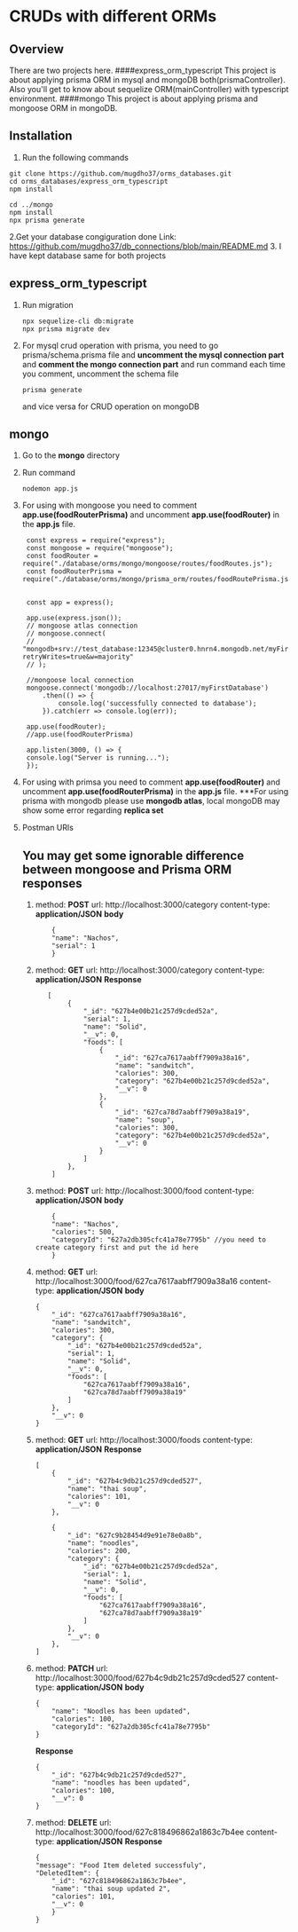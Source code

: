 # CRUDs with different ORMs 

## Overview

There are two projects here. 
####express_orm_typescript
This project is about applying prisma ORM in mysql and mongoDB both(prismaController). Also you'll get to know about sequelize ORM(mainController) with typescript environment. 
####mongo
This project is about applying prisma and mongoose ORM in mongoDB.

## Installation

1. Run the following commands
```
git clone https://github.com/mugdho37/orms_databases.git
cd orms_databases/express_orm_typescript
npm install
```
```
cd ../mongo
npm install
npx prisma generate
``` 
2.Get your database congiguration done
Link: https://github.com/mugdho37/db_connections/blob/main/README.md
3. I have kept database same for both projects

## express_orm_typescript
1. Run migration
    ```
    npx sequelize-cli db:migrate
    npx prisma migrate dev
    ```    
2. For mysql crud operation with prisma, you need to go prisma/schema.prisma file and **uncomment the mysql connection part** and **comment the mongo connection part** and run command each time you comment, uncomment the schema file 
    ```
    prisma generate
    ```
    and vice versa for CRUD operation on mongoDB

## mongo
1. Go to the **mongo** directory
2. Run command 
    ```
    nodemon app.js
    ```
3. For using with mongoose you need to comment **app.use(foodRouterPrisma)** and uncomment    **app.use(foodRouter)** in the **app.js** file.
   ```
    const express = require("express");
    const mongoose = require("mongoose");
    const foodRouter = require("./database/orms/mongo/mongoose/routes/foodRoutes.js");
    const foodRouterPrisma = require("./database/orms/mongo/prisma_orm/routes/foodRoutePrisma.js");


    const app = express();

    app.use(express.json());
    // mongoose atlas connection
    // mongoose.connect(
    //   "mongodb+srv://test_database:12345@cluster0.hnrn4.mongodb.net/myFirstDatabase?retryWrites=true&w=majority"
    // );

    //mongoose local connection
    mongoose.connect('mongodb://localhost:27017/myFirstDatabase')
        .then(() => {
            console.log('successfully connected to database');
        }).catch(err => console.log(err));

    app.use(foodRouter);
    //app.use(foodRouterPrisma)

    app.listen(3000, () => {
    console.log("Server is running...");
    });

   ```
4. For using with primsa you need to comment **app.use(foodRouter)** and uncomment **app.use(foodRouterPrisma)** in the **app.js** file.
***For using prisma with mongodb please use **mongodb atlas**, local mongoDB may show some error regarding **replica set** 
5. Postman URls
   ## You may get some ignorable difference between mongoose and Prisma ORM responses
   
    1. method: **POST** url: http://localhost:3000/category
    content-type: **application/JSON**
   **body**
  
        ```
            {
            "name": "Nachos",
            "serial": 1
            }
        ```

    1.  method: **GET** url: http://localhost:3000/category
    content-type: **application/JSON**
   **Response**
  
        ```
           [
                {
                    "_id": "627b4e00b21c257d9cded52a",
                    "serial": 1,
                    "name": "Solid",
                    "__v": 0,
                    "foods": [
                        {
                            "_id": "627ca7617aabff7909a38a16",
                            "name": "sandwitch",
                            "calories": 300,
                            "category": "627b4e00b21c257d9cded52a",
                            "__v": 0
                        },
                        {
                            "_id": "627ca78d7aabff7909a38a19",
                            "name": "soup",
                            "calories": 300,
                            "category": "627b4e00b21c257d9cded52a",
                            "__v": 0
                        }
                    ]
                },
            ]
        ```
     3. method: **POST** url: http://localhost:3000/food
    content-type: **application/JSON**
   **body**
  
        ```
            {
            "name": "Nachos",
            "calories": 500,
            "categoryId": "627a2db305cfc41a78e7795b" //you need to create category first and put the id here
            }
        ```
    4. method: **GET** url: http://localhost:3000/food/627ca7617aabff7909a38a16
    content-type: **application/JSON**
   **body**
        ```
        {
            "_id": "627ca7617aabff7909a38a16",
            "name": "sandwitch",
            "calories": 300,
            "category": {
                "_id": "627b4e00b21c257d9cded52a",
                "serial": 1,
                "name": "Solid",
                "__v": 0,
                "foods": [
                    "627ca7617aabff7909a38a16",
                    "627ca78d7aabff7909a38a19"
                ]
            },
            "__v": 0
        }
        ```
    4. method: **GET** url: http://localhost:3000/foods
    content-type: **application/JSON**
   **Response**
        ```
        [
            {
                "_id": "627b4c9db21c257d9cded527",
                "name": "thai soup",
                "calories": 101,
                "__v": 0
            },
        
            {
                "_id": "627c9b28454d9e91e78e0a8b",
                "name": "noodles",
                "calories": 200,
                "category": {
                    "_id": "627b4e00b21c257d9cded52a",
                    "serial": 1,
                    "name": "Solid",
                    "__v": 0,
                    "foods": [
                        "627ca7617aabff7909a38a16",
                        "627ca78d7aabff7909a38a19"
                    ]
                },
                "__v": 0
            },
        ]
        ```
    5. method: **PATCH** url: http://localhost:3000/food/627b4c9db21c257d9cded527
    content-type: **application/JSON**
   **body**
        ```
        {
            "name": "Noodles has been updated",
            "calories": 100,
            "categoryId": "627a2db305cfc41a78e7795b"
        }
        ```
        **Response**
        ```
        {
            "_id": "627b4c9db21c257d9cded527",
            "name": "noodles has been updated",
            "calories": 100,
            "__v": 0
        }
        ```
    6. method: **DELETE** url: http://localhost:3000/food/627c818496862a1863c7b4ee
    content-type: **application/JSON**
    **Response**
        ```
        {
        "message": "Food Item deleted successfuly",
        "DeletedItem": {
            "_id": "627c818496862a1863c7b4ee",
            "name": "thai soup updated 2",
            "calories": 101,
            "__v": 0
            }
        }
        ```



 


